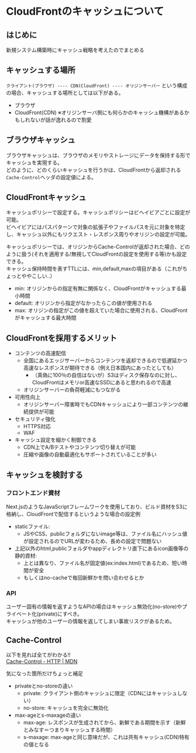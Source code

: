 # CloudFrontのキャッシュについて

## はじめに

新規システム構築時にキャッシュ戦略を考えたのでまとめる

## キャッシュする場所

`クライアント(ブラウザ) ---- CDN(CloudFront) ---- オリジンサーバー` という構成の場合、キャッシュする場所としては以下がある。

- ブラウザ
- CloudFront(CDN)
※オリジンサーバ側にも何らかのキャッシュ機構があるかもしれないが話が逸れるので割愛

## ブラウザキャッシュ

ブラウザキャッシュは、ブラウザのメモリやストレージにデータを保持する形でキャッシュを実現する。  
どのように、どのくらいキャッシュを行うかは、CloudFrontから返却される`Cache-Control`ヘッダの設定値による。

## CloudFrontキャッシュ

キャッシュポリシーで設定する。キャッシュポリシーはビヘイビアごとに設定が可能。  
ビヘイビアにはパスパターンで対象の拡張子やファイルパスを元に対象を特定し、キャッシュ以外にもリクエスト・レスポンス周りやオリジンの設定が可能。

キャッシュポリシーでは、オリジンからCache-Controlが返却された場合、どのように扱う(それを適用する/無視してCloudFrontの設定を使用する等)かも設定できる。  
キャッシュ保持時間を表すTTLには、min,default,maxの項目がある（これがちょっとややこしい..）

- min: オリジンからの指定有無に関係なく、CloudFrontがキャッシュする最小時間
- default: オリジンから指定がなかったらこの値が使用される
- max: オリジンの指定がこの値を超えていた場合に使用される、CloudFrontがキャッシュする最大時間

## CloudFrontを採用するメリット

- コンテンツの高速配信
  - 全国にあるエッジサーバーからコンテンツを返却できるので低遅延かつ高速なレスポンスが期待できる（例え日本国内にあったとしても）
    - （真偽に100％の自信はないが）S3はディスク保存なのに対し、CloudFrontはメモリor高速なSSDにあると思われるので高速  
  - オリジンサーバーの負荷軽減にもつながる
- 可用性向上
  - オリジンサーバー障害時でもCDNキャッシュにより一部コンテンツの継続提供が可能
- セキュリティ強化
  - HTTPS対応
  - WAF
- キャッシュ設定を細かく制御できる
  - CDN上でA/Bテストやコンテンツ切り替えが可能
  - 圧縮や画像の自動最適化もサポートされていることが多い

## キャッシュを検討する

### フロントエンド資材

Next.jsのようなJavaScriptフレームワークを使用しており、ビルド資材をS3に格納し、CloudFrontで配信するというような場合の設定例

- staticファイル: 
  - JSやCSS、publicフォルダにないimage等は、ファイル名にハッシュ値が設定されるのでURLが変わるため、長めの設定で問題ない
- 上記以外のhtml,publicフォルダやappディレクトリ直下にあるicon画像等の静的資材: 
  - 上とは異なり、ファイル名が固定値(ex:index.html)であるため、短い時間が安全
  - もしくはno-cacheで毎回新鮮かを問い合わせるとか

### API

ユーザー固有の情報を返すようなAPIの場合はキャッシュ無効化(no-store)やプライベート化(private)にすべき。  
キャッシュが他のユーザーの情報を返してしまい事故リスクがあるため。

## Cache-Control

以下を見れば全てがわかる!!  
[Cache-Control - HTTP | MDN](https://developer.mozilla.org/ja/docs/Web/HTTP/Reference/Headers/Cache-Control)

気になった箇所だけちょっと補足

- privateとno-storeの違い
  - private: クライアント側のキャッシュに限定（CDNにはキャッシュしない）
  - no-store: キャッシュを完全に無効化
- max-ageとs-maxageの違い
  - max-age: レスポンスが生成されてから、新鮮である期間を示す（新鮮とみなす＝つまりキャッシュする時間）
  - s-maxage: max-ageと同じ意味だが、これは共有キャッシュ(CDN)特有の値となる


